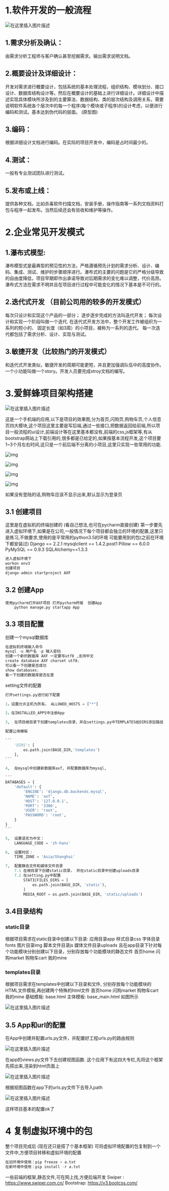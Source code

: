 # 1.软件开发的一般流程

![在这里插入图片描述](img/20190523230809280.png)

## 1.需求分析及确认：

由需求分析工程师与客户确认甚至挖掘需求。输出需求说明文档。

## 2.概要设计及详细设计：

开发对需求进行概要设计，包括系统的基本处理流程，组织结构、模块划分、接口设计、数据库结构设计等。然后在概要设计的基础上进行详细设计。详细设计中描述实现具体模块所涉及到的主要算法、数据结构、类的层次结构及调用关系，需要说明软件系统各个层次中的每一个程序(每个模块或子程序)的设计考虑，以便进行编码和测试。基本达到伪代码的层面。 (原型图)

## 3.编码：

根据详细设计文档进行编码。在实际的项目开发中，编码是占时间最少的。

## 4.测试：

一般有专业测试团队进行测试。

## 5.发布或上线：

提供各种文档，比如杀毒软件扫描文档，安装手册，操作指南等一系列文档资料打包与程序一起发布。当然后续还会有验收和维护等操作。

# 2.企业常见开发模式

## 1.瀑布式模型:

瀑布模型式是最典型的预见性的方法，严格遵循预先计划的需求分析、设计、编码、集成、测试、维护的步骤顺序进行。瀑布式的主要的问题是它的严格分级导致的自由度降低，项目早期即作出承诺导致对后期需求的变化难以调整，代价高昂。瀑布式方法在需求不明并且在项目进行过程中可能变化的情况下基本是不可行的。

## 2.迭代式开发 （目前公司用的较多的开发模式）

每次只设计和实现这个产品的一部分；
逐步逐步完成的方法叫迭代开发；
每次设计和实现一个阶段叫做一个迭代.
在迭代式开发方法中，整个开发工作被组织为一系列的短小的、
固定长度（如3周）的小项目，被称为一系列的迭代。
每一次迭代都包括了需求分析、设计、实现与测试。

## 3.敏捷开发（比较热门的开发模式）

和迭代式开发类似，敏捷开发的周期可能更短，并且更加强调队伍中的高度协作。一个小功能叫做一个story。开发人员要完成stroy文档的编写。

# 3.爱鲜蜂项目架构搭建

![在这里插入图片描述](img/20190528205327316.png)

这是一个手机端的应用,以下是项目的效果图,分为首页,闪购页,购物车页,个人信息页四大模块,这个项目这里主要是写后端,通过一些接口,把数据返回给前端,所以项目一般流程的ui设计,前端设计等在这里基本都没有,前端的css,js框架等,有从bootstrap网站上下载引用的,很多都是已给定的,如果按基本流程开发,这个项目要1~3个月左右时间,这只是一个前后端不分离的小项目,这里只实现一些常用的功能.

![img](img/20190524190505545.png)

![img](img/20190524190518393.png)

![img](img/20190529201201619.png)

![img](img/20190524190318460.png)



如果没有登陆的话,购物车应该不显示出来,默认显示为登录页

## 3.1 创建项目

这里是在虚拟机的终端创建的 (看自己想法,也可在pycharm直接创建) 第一步要先进入虚拟环境下,如果是在公司,一般情况下每个项目都会独立的环境的配置,这里只是练习,不做要求,使用的是平常用的python3.5的环境
可能要用到的包(之前在环境下都安装过)
Django == 2.2.1
mysqlclient == 1.4.2.post1
Pillow == 6.0.0
PyMySQL == 0.9.3
SQLAlchemy==1.3.3

```python
进入虚拟环境下
workon env3   
创建项目
django-admin startproject AXF
```






## 3.2 创建App

```pythhon
使用pycharm打开AXF项目 打开pycharm终端  创建App
    python manage.py startapp App
```





## 3.3 项目配置

创建一个mysql数据库

```python
在虚拟机终端输入命令
mysql -u 用户名 -p 输入密码
创建一个新的数据库 AXF 一定要写utf8 ,支持中文
create database AXF charset utf8;
可以看一下创建是否成功
show databases;
看一下创建的数据库是否在里
```


setting文件的配置

```python
打开settings.py进行如下配置

1，设置允许主机为所有， ALLOWED_HOSTS = ["*"]

2，在INSTALLED_APPS中注册App 

3,  在项目根目录下创建templates目录，并在settings.py中TEMPLATES给DIRS添加路径

配置公用模板

​```
    'DIRS': [
        os.path.join(BASE_DIR,'templates')
    ],
​```

4,  在mysql中创建新数据库axf, 并配置数据库为mysql, 

​```
DATABASES = {    
	'default': {        
		'ENGINE': 'django.db.backends.mysql',       
	 	'NAME': 'axf',       
		'HOST': '127.0.0.1',        
		'PORT': '3306',        
		'USER': 'root',        
		'PASSWORD': 'root',    
	}
}
​```

5,  设置语言为中文：
	LANGUAGE_CODE = 'zh-hans'

6,  设置时区：
	TIME_ZONE = 'Asia/Shanghai'

7,  配置静态文件和媒体文件目录
	7.1 在根目录下创建static目录， 并在static目录中创建uploads目录
	7.2 在setting.py中配置
		STATICFILES_DIRS = [
			os.path.join(BASE_DIR, 'static'), 
		]
		MEDIA_ROOT = os.path.join(BASE_DIR, 'static/uploads')
```





## 3.4目录结构

### static目录

根据项目需求在static目录中创建以下目录:
应用目录app
样式目录css
字体目录fonts
图片目录img
脚本文件目录js
媒体文件目录uploads
且在app目录下针对每个功能模块分别创建以下目录，分别存放每个功能模块的静态文件
首页home
闪购market
购物车cart
我的mine

### templates目录

根据项目需求在templates中创建以下目录和文件, 分别存放每个功能模块的HTML文件模板,再创建两个特殊的html文件
首页home
闪购market
购物车cart
我的mine
基础模板: base.html
主体模板: base_main.html
如图所示

![在这里插入图片描述](img/20190523235142770.png)

## 3.5 App和url的配置

在App中创建并配置urls.py文件，并配置好工程urls.py的路由规则

![在这里插入图片描述](img/2019052323551624.png)

在app的views.py文件下去创建视图函数.
这个应用下有这四大专栏,先将这个框架先搭出来,渲染到html页面上

![在这里插入图片描述](img/2019052400052910.png)

根据视图函数在app下的urls.py文件下去导入path

![在这里插入图片描述](img/20190524000750317.png)

这样项目基本的配置ok了

# 4 复制虚拟环境中的包

整个项目完成后 (现在还只是搭了个基本框架) 可将虚拟环境配置的包复制到一个文件中,方便项目转移和虚拟环境的配置

```python
在旧环境中使用：pip freeze > a.txt
在新环境中使用：pip install -r a.txt
```



一些前端的框架,静态文件,可在网上找,方便后端开发
Swiper :
https://www.swiper.com.cn/
Bootstrap:
https://v3.bootcss.com/

